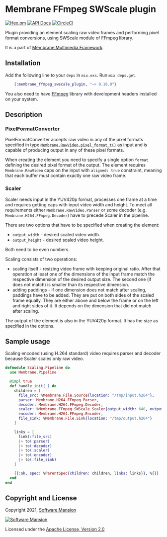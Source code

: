 # Membrane FFmpeg SWScale plugin

[![Hex.pm](https://img.shields.io/hexpm/v/membrane_ffmpeg_swscale_plugin.svg)](https://hex.pm/packages/membrane_ffmpeg_swscale_plugin)
[![API Docs](https://img.shields.io/badge/api-docs-yellow.svg?style=flat)](https://hexdocs.pm/membrane_ffmpeg_swscale_plugin/)
[![CircleCI](https://circleci.com/gh/membraneframework/membrane_ffmpeg_swscale_plugin.svg?style=svg)](https://circleci.com/gh/membraneframework/membrane_ffmpeg_swscale_plugin)

Plugin providing an element scaling raw video frames and performing pixel format conversions, using SWScale module of [FFmpeg](https://www.ffmpeg.org/) library.

It is a part of [Membrane Multimedia Framework](https://membraneframework.org).

## Installation

Add the following line to your `deps` in `mix.exs`. Run `mix deps.get`.

```elixir
	{:membrane_ffmpeg_swscale_plugin, "~> 0.10.0"}
```

You also need to have [FFmpeg](https://www.ffmpeg.org/) library with development headers installed on your system.

## Description

### PixelFormatConverter
PixelFormatConverter accepts raw video in any of the pixel formats specified in type [`Membrane.RawVideo.pixel_format_t()`](https://hexdocs.pm/membrane_raw_video_format/Membrane.RawVideo.html#t:pixel_format_t/0)
as input and is capable of producing output in any of these pixel formats.

When creating the element you need to specify a single option `format` defining the desired pixel format of the output.
The element requires `Membrane.RawVideo` caps on the input with `aligned: true` constraint, meaning that each buffer must contain exactly one raw video frame.

### Scaler
Scaler needs input in the YUV420p format, processes one frame at a time and requires getting caps with input video
width and height. To meet all requirements either `Membrane.RawVideo.Parser` or some decoder
(e.g. `Membrane.H264.FFmpeg.Decoder`) have to precede Scaler in the pipeline.

There are two options that have to be specified when creating the element:

- `output_width` - desired scaled video width.
- `output_height` - desired scaled video height.

Both need to be even numbers.

Scaling consists of two operations:

- scaling itself - resizing video frame with keeping original ratio. After that operation at least one of the
dimensions of the input frame match the respective dimension of the desired output size. The second one
(if does not match) is smaller than its respective dimension.
- adding paddings - if one dimension does not match after scaling, paddings have to be added. They are put on both
sides of the scaled frame equally. They are either above and below the frame or on the left and right sides of it.
It depends on the dimension that did not match after scaling.

The output of the element is also in the YUV420p format. It has the size as specified in the options.

## Sample usage

Scaling encoded (using H.264 standard) video requires parser and decoder because Scaler scales only raw video.

```elixir
defmodule Scaling.Pipeline do
  use Membrane.Pipeline

  @impl true
  def handle_init(_) do
    children = [
      file_src: %Membrane.File.Source{location: "/tmp/input.h264"},
      parser: Membrane.H264.FFmpeg.Parser,
      decoder: Membrane.H264.FFmpeg.Decoder,
      scaler: %Membrane.FFmpeg.SWScale.Scaler{output_width: 640, output_height: 640},
      encoder: Membrane.H264.FFmpeg.Encoder,
      file_sink: %Membrane.File.Sink{location: "/tmp/output.h264"}
    ]

    links = [
      link(:file_src)
      |> to(:parser)
      |> to(:decoder)
      |> to(:scaler)
      |> to(:encoder)
      |> to(:file_sink)
    ]

    {{:ok, spec: %ParentSpec{children: children, links: links}}, %{}}
  end
end
```

## Copyright and License

Copyright 2021, [Software Mansion](https://swmansion.com/?utm_source=git&utm_medium=readme&utm_campaign=membrane)

[![Software Mansion](https://logo.swmansion.com/logo?color=white&variant=desktop&width=200&tag=membrane-github)](https://swmansion.com/?utm_source=git&utm_medium=readme&utm_campaign=membrane)

Licensed under the [Apache License, Version 2.0](LICENSE)

